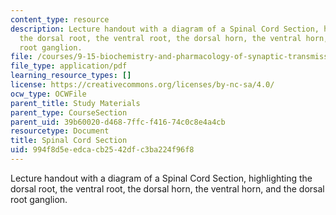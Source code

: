 ```yaml
---
content_type: resource
description: Lecture handout with a diagram of a Spinal Cord Section, highlighting
  the dorsal root, the ventral root, the dorsal horn, the ventral horn, and the dorsal
  root ganglion.
file: /courses/9-15-biochemistry-and-pharmacology-of-synaptic-transmission-fall-2007/994f8d5eedcacb2542dfc3ba224f96f8_spinalcord.pdf
file_type: application/pdf
learning_resource_types: []
license: https://creativecommons.org/licenses/by-nc-sa/4.0/
ocw_type: OCWFile
parent_title: Study Materials
parent_type: CourseSection
parent_uid: 39b60020-d468-7ffc-f416-74c0c8e4a4cb
resourcetype: Document
title: Spinal Cord Section
uid: 994f8d5e-edca-cb25-42df-c3ba224f96f8
---
```

Lecture handout with a diagram of a Spinal Cord Section, highlighting the dorsal root, the ventral root, the dorsal horn, the ventral horn, and the dorsal root ganglion.